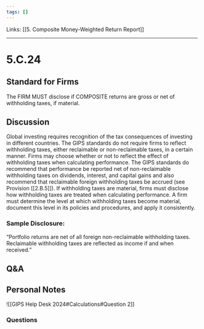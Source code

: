 ```yaml
---
tags: []
---
```

Links: [[5. Composite Money-Weighted Return Report]]
___
# 5.C.24
## Standard for Firms
The FIRM MUST disclose if COMPOSITE returns are gross or net of withholding taxes, if material.
## Discussion
Global investing requires recognition of the tax consequences of investing in different countries. The GIPS standards do not require firms to reflect withholding taxes, either reclaimable or non-reclaimable taxes, in a certain manner. Firms may choose whether or not to reflect the effect of withholding taxes when calculating performance. The GIPS standards do recommend that performance be reported net of non-reclaimable withholding taxes on dividends, interest, and capital gains and also recommend that reclaimable foreign withholding taxes be accrued (see Provision [[2.B.5]]). If withholding taxes are material, firms must disclose how withholding taxes are treated when calculating performance. A firm must determine the level at which withholding taxes become material, document this level in its policies and procedures, and apply it consistently.
### Sample Disclosure:
“Portfolio returns are net of all foreign non-reclaimable withholding taxes. Reclaimable withholding taxes are reflected as income if and when received.”
## Q&A

## Personal Notes
![[GIPS Help Desk 2024#Calculations#Question 2]]

### Questions